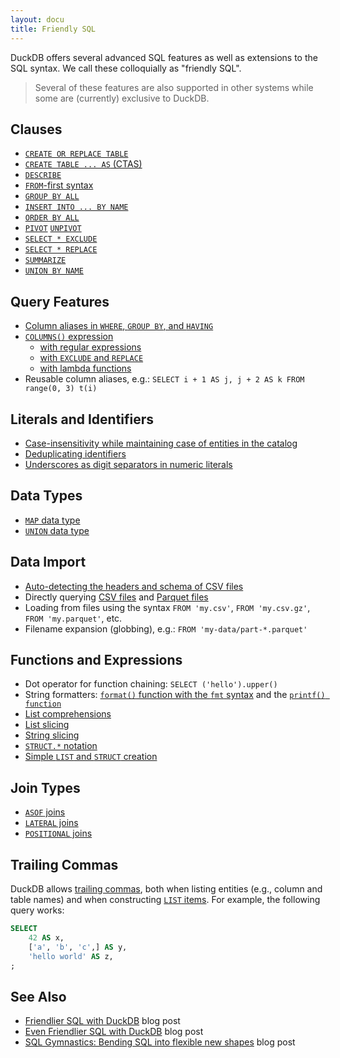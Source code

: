 ```yaml
---
layout: docu
title: Friendly SQL
---
```


DuckDB offers several advanced SQL features as well as extensions to the SQL syntax. We call these colloquially as "friendly SQL".

> Several of these features are also supported in other systems while some are (currently) exclusive to DuckDB.

## Clauses

* [`CREATE OR REPLACE TABLE`](../../sql/statements/create_table#create-or-replace)
* [`CREATE TABLE ... AS` (CTAS)](../../sql/statements/create_table#create-table--as-ctas)
* [`DESCRIBE`](../meta/describe)
* [`FROM`-first syntax](/2023/08/23/even-friendlier-sql#from-first-in-select-statements)
* [`GROUP BY ALL`](../../sql/query_syntax/groupby#group-by-all)
* [`INSERT INTO ... BY NAME`](../../sql/statements/insert#insert-into--by-name)
* [`ORDER BY ALL`](../../sql/query_syntax/orderby#order-by-all)
* [`PIVOT`](../../sql/statements/pivot) [`UNPIVOT`](../../sql/statements/unpivot)
* [`SELECT * EXCLUDE`](../../sql/expressions/star#exclude-clause)
* [`SELECT * REPLACE`](../../sql/expressions/star#replace-clause)
* [`SUMMARIZE`](../meta/summarize)
* [`UNION BY NAME`](../../sql/query_syntax/setops#union-all-by-name)

## Query Features

* [Column aliases in `WHERE`, `GROUP BY`, and `HAVING`](/2022/05/04/friendlier-sql#column-aliases-in-where--group-by--having)
* [`COLUMNS()` expression](../../sql/expressions/star#columns-expression)
    * [with regular expressions](/2023/08/23/even-friendlier-sql#columns-with-regular-expressions)
    * [with `EXCLUDE` and `REPLACE`](/2023/08/23/even-friendlier-sql#columns-with-exclude-and-replace)
    * [with lambda functions](/2023/08/23/even-friendlier-sql#columns-with-lambda-functions)
* Reusable column aliases, e.g.: `SELECT i + 1 AS j, j + 2 AS k FROM range(0, 3) t(i)`

## Literals and Identifiers

* [Case-insensitivity while maintaining case of entities in the catalog](../../sql/keywords_and_identifiers#case-sensitivity-of-identifiers)
* [Deduplicating identifiers](../../sql/keywords_and_identifiers#deduplicating-identifiers)
* [Underscores as digit separators in numeric literals](../../sql/keywords_and_identifiers#numeric-literals)

## Data Types

* [`MAP` data type](../../sql/data_types/map)
* [`UNION` data type](../../sql/data_types/union)

## Data Import

* [Auto-detecting the headers and schema of CSV files](../../data//csv/auto_detection)
* Directly querying [CSV files](../../data/csv) and [Parquet files](../../data/parquet)
* Loading from files using the syntax `FROM 'my.csv'`, `FROM 'my.csv.gz'`, `FROM 'my.parquet'`, etc.
* Filename expansion (globbing), e.g.: `FROM 'my-data/part-*.parquet'`

## Functions and Expressions

* Dot operator for function chaining: `SELECT ('hello').upper()`
* String formatters: [`format()` function with the `fmt` syntax](../../sql/functions/char#fmt-syntax) and the [`printf() function`](../../sql/functions/char#printf-syntax)
* [List comprehensions](/2023/08/23/even-friendlier-sql#list-comprehensions)
* [List slicing](/2022/05/04/friendlier-sql#string-slicing)
* [String slicing](/2022/05/04/friendlier-sql#string-slicing)
* [`STRUCT.*` notation](/2022/05/04/friendlier-sql#struct-dot-notation)
* [Simple `LIST` and `STRUCT` creation](/2022/05/04/friendlier-sql#simple-list-and-struct-creation)

## Join Types

* [`ASOF` joins](../../sql/query_syntax/from#as-of-joins)
* [`LATERAL` joins](../../sql/query_syntax/from#lateral-joins)
* [`POSITIONAL` joins](../../sql/query_syntax/from#positional-joins)

## Trailing Commas

DuckDB allows [trailing commas](https://developer.mozilla.org/en-US/docs/Web/JavaScript/Reference/Trailing_commas), both when listing entities (e.g., column and table names) and when constructing [`LIST` items](../../sql/data_types/list#creating-lists). For example, the following query works:

```sql
SELECT
    42 AS x,
    ['a', 'b', 'c',] AS y,
    'hello world' AS z,
;
```

## See Also

* [Friendlier SQL with DuckDB](/2022/05/04/friendlier-sql) blog post
* [Even Friendlier SQL with DuckDB](/2023/08/23/even-friendlier-sql) blog post
* [SQL Gymnastics: Bending SQL into flexible new shapes](/2024/03/01/sql-gymnastics) blog post
